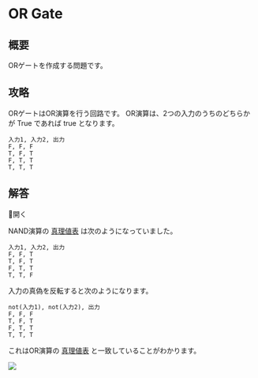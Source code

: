 # OR Gate

## 概要

ORゲートを作成する問題です。

## 攻略

ORゲートはOR演算を行う回路です。
OR演算は、2つの入力のうちのどちらかが <span class="T">True</span> であれば
<span class="T">true</span> となります。

```truth_table
入力1, 入力2, 出力
F, F, F
T, F, T
F, T, T
T, T, T
```

## 解答

<div class="spoiler-controller material-icons">&#xE5CF;開く</div>
<div class="spoiler">

NAND演算の [真理値表](#truth_table) は次のようになっていました。

```truth_table
入力1, 入力2, 出力
F, F, T
T, F, T
F, T, T
T, T, F
```

入力の真偽を反転すると次のようになります。

```truth_table
not(入力1), not(入力2), 出力
F, F, F
T, F, T
F, T, T
T, T, T
```

これはOR演算の [真理値表](#truth_table) と一致していることがわかります。

![](https://gyazo.com/314eb63d5ea88fb8e0a929b782f52472.png)

</div>
